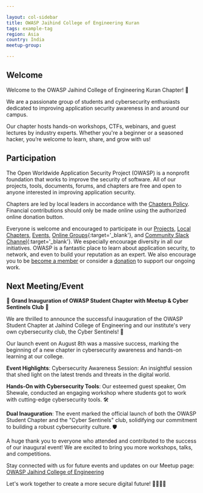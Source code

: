 ```yaml
---

layout: col-sidebar
title: OWASP Jaihind College of Engineering Kuran
tags: example-tag
region: Asia
country: India
meetup-group:

---
```


## Welcome
Welcome to the OWASP Jaihind College of Engineering Kuran Chapter! 🎉

We are a passionate group of students and cybersecurity enthusiasts dedicated to improving application security awareness in and around our campus.

Our chapter hosts hands-on workshops, CTFs, webinars, and guest lectures by industry experts. Whether you're a beginner or a seasoned hacker, you’re welcome to learn, share, and grow with us!

## Participation
The Open Worldwide Application Security Project (OWASP) is a nonprofit foundation that works to improve the security of software. All of our projects, tools, documents, forums, and chapters are free and open to anyone interested in improving application security. 

Chapters are led by local leaders in accordance with the [Chapters Policy](/www-policy/operational/chapters). Financial contributions should only be made online using the authorized online donation button. 

Everyone is welcome and encouraged to participate in our [Projects](/projects/), [Local Chapters](/chapters/), [Events](/events/), [Online Groups](https://groups.google.com/a/owasp.com/){:target='_blank'}, and [Community Slack Channel](https://owasp.slack.com/){:target='_blank'}. We especially encourage diversity in all our initiatives. OWASP is a fantastic place to learn about application security, to network, and even to build your reputation as an expert. We also encourage you to be [become a member](/membership/) or consider a [donation](/donate/) to support our ongoing work.

Next Meeting/Event <!-- You should keep this section as it will populate your meetup events -->
---------------------
🚀 **Grand Inauguration of OWASP Student Chapter with Meetup & Cyber Sentinels Club** 🚀


We are thrilled to announce the successful inauguration of the OWASP Student Chapter at Jaihind College of Engineering and our institute's very own cybersecurity club, the Cyber Sentinels! 🎉

Our launch event on August 8th was a massive success, marking the beginning of a new chapter in cybersecurity awareness and hands-on learning at our college.

**Event Highlights**:
Cybersecurity Awareness Session: An insightful session that shed light on the latest trends and threats in the digital world.

**Hands-On with Cybersecurity Tools**: Our esteemed guest speaker, Om Shewale, conducted an engaging workshop where students got to work with cutting-edge cybersecurity tools. 🛠️

**Dual Inauguration**: The event marked the official launch of both the OWASP Student Chapter and the "Cyber Sentinels" club, solidifying our commitment to building a robust cybersecurity culture. 🛡️

A huge thank you to everyone who attended and contributed to the success of our inaugural event! We are excited to bring you more workshops, talks, and competitions.

Stay connected with us for future events and updates on our Meetup page: [OWASP Jaihind College of Engineering](https://www.meetup.com/meetup-group-fcxeccgx/?eventOrigin=your_groups)

Let's work together to create a more secure digital future! 👨‍💻👩‍💻

